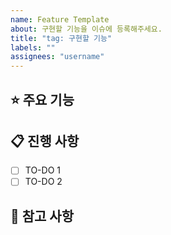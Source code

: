 ```yaml
---
name: Feature Template
about: 구현할 기능을 이슈에 등록해주세요.
title: "tag: 구현할 기능"
labels: ""
assignees: "username"
---
```


<!-- 제목 양식 // prefix: 구현할 기능 -->

## ⭐ 주요 기능 <!-- 구현할 기능(목표)에 대한 간략한 설명 -->

## 📋 진행 사항

- [ ] TO-DO 1
- [ ] TO-DO 2

## 📄 참고 사항
